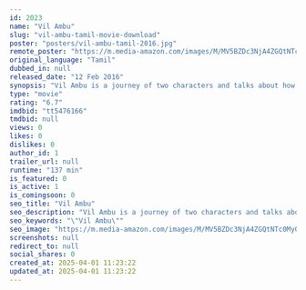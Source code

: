 ```yaml
---
id: 2023
name: "Vil Ambu"
slug: "vil-ambu-tamil-movie-download"
poster: "posters/vil-ambu-tamil-2016.jpg"
remote_poster: "https://m.media-amazon.com/images/M/MV5BZDc3NjA4ZGQtNTc0My00N2JiLWIzNTYtZmUxOWI5MmNhNTUzXkEyXkFqcGc@._V1_SX300.jpg"
original_language: "Tamil"
dubbed_in: null
released_date: "12 Feb 2016"
synopsis: "Vil Ambu is a journey of two characters and talks about how humans are responsible for each other's loss or gain. The story is about how the loss of one person becomes the gain of the other."
type: "movie"
rating: "6.7"
imdbid: "tt5476166"
tmdbid: null
views: 0
likes: 0
dislikes: 0
author_id: 1
trailer_url: null
runtime: "137 min"
is_featured: 0
is_active: 1
is_comingsoon: 0
seo_title: "Vil Ambu"
seo_description: "Vil Ambu is a journey of two characters and talks about how humans are responsible for each other's loss or gain. The story is about how the loss of one person becomes the gain of the other."
seo_keywords: "\"Vil Ambu\""
seo_image: "https://m.media-amazon.com/images/M/MV5BZDc3NjA4ZGQtNTc0My00N2JiLWIzNTYtZmUxOWI5MmNhNTUzXkEyXkFqcGc@._V1_SX300.jpg"
screenshots: null
redirect_to: null
social_shares: 0
created_at: 2025-04-01 11:23:22
updated_at: 2025-04-01 11:23:22
---
```


